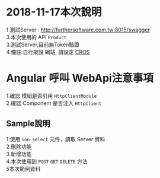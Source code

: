 # 2018-11-17本次說明  

1.測試Server : http://furthersoftware.com.tw:8015/swagger  
3.本次使用的 API `Product`  
3.測試Server,目前無Token驗證  
4.備註:自行架設 網站, 請設定 [CROS](https://developer.mozilla.org/zh-TW/docs/Web/HTTP/CORS)  

# Angular 呼叫 WebApi注意事項  

1.確認 模組是否引用 `HttpClientModule`  
2.確認 Component 是否注入 `HttpClient`  

## Sample說明  

1.使用 `ion-select` 元件，讀取 Server 資料    
2.刪除功能  
3.新增功能  
4.本次使用到 `POST` `GET` `DELETE` 方法  
5本次範例資料  
